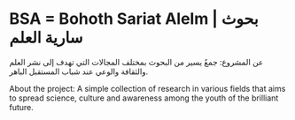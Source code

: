 # BSA = Bohoth Sariat Alelm | بحوث سارية العلم

عن المشروع:
جمعٌ يسير من البحوث بمختلف المجالات التي تهدف إلى نشر العلم والثقافة والوعي عند شباب المستقبل الباهر.

About the project:
A simple collection of research in various fields that aims to spread science, culture and awareness among the youth of the brilliant future. 
